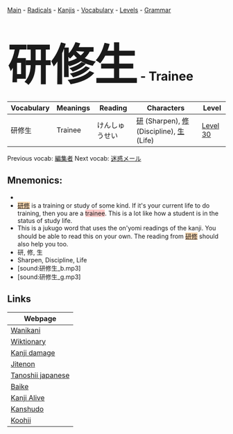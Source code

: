 <style> bigfont {font-size: 100px}</style>
[Main](../README.md) -
[Radicals](../radicals.md) -
[Kanjis](../kanjis.md) -
[Vocabulary](../vocabulary.md) -
[Levels](../levels.md) -
[Grammar](../grammar.md)
# <bigfont> 研修生</bigfont> - Trainee 

| Vocabulary | Meanings | Reading | Characters | Level |
| --- | --- | --- | --- | --- |
| 研修生 | Trainee | けんしゅうせい |  [研](../kanjis/研.md) (Sharpen), [修](../kanjis/修.md) (Discipline), [生](../kanjis/生.md) (Life) | [Level 30](../levels/wk_level30.md) |

Previous vocab: [編集者](編集者.md) Next vocab: [迷惑メール](迷惑メール.md) 

## Mnemonics:

* 
* <span style="background-color:#ffcccb"> <span style="background-color:#fed8b1"> [研修](https://jisho.org/search/研修)</span></span> is a training or study of some kind. If it's your current life to do training, then you are a <span style="background-color:#ffcccb"> trainee</span>. This is a lot like how a student is in the status of study life.
* This is a jukugo word that uses the on'yomi readings of the kanji. You should be able to read this on your own. The reading from <span style="background-color:#fed8b1"> [研修](https://jisho.org/search/研修)</span> should also help you too.
* 研, 修, 生
* Sharpen, Discipline, Life
* [sound:研修生_b.mp3]
* [sound:研修生_g.mp3]


## Links 

| Webpage |
| --- |
| [Wanikani          ](https://www.wanikani.com/kanji/研修生) |
| [Wiktionary        ](https://en.wiktionary.org/wiki/研修生) |
| [Kanji damage      ](http://www.kanjidamage.com/kanji/search?utf8=✓&q=研修生) |
| [Jitenon           ](https://jitenon.com/kanji/研修生) |
| [Tanoshii japanese ](https://www.tanoshiijapanese.com/dictionary/kanji.cfm?k=研修生) |
| [Baike             ](https://baike.baidu.com/item/研修生) |
| [Kanji Alive       ](https://app.kanjialive.com/研修生) |
| [Kanshudo          ](https://www.kanshudo.com/searchmn?q=研修生) |
| [Koohii            ](https://kanji.koohii.com/study/kanji/研修生) |
